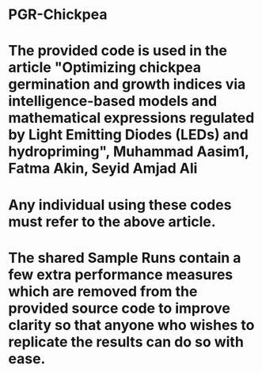 # PGR-Chickpea
# The provided code is used in the article "Optimizing chickpea germination and growth indices via intelligence-based models and mathematical expressions regulated by Light Emitting Diodes (LEDs) and hydropriming", Muhammad Aasim1, Fatma Akin, Seyid Amjad Ali
# Any individual using these codes must refer to the above article.
# The shared Sample Runs contain a few extra performance measures which are removed from the provided source code to improve clarity so that anyone who wishes to replicate the results can do so with ease.
